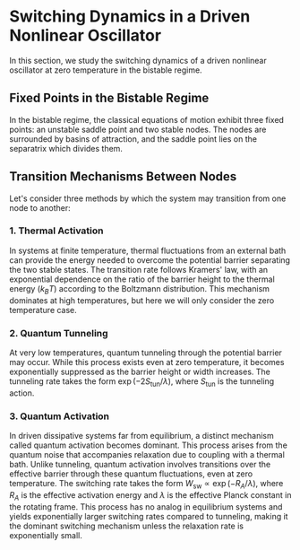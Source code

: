 # Switching Dynamics in a Driven Nonlinear Oscillator

In this section, we study the switching dynamics of a driven nonlinear oscillator at zero temperature in the bistable regime.

## Fixed Points in the Bistable Regime

In the bistable regime, the classical equations of motion exhibit three fixed points: an unstable saddle point and two stable nodes. The nodes are surrounded by basins of attraction, and the saddle point lies on the separatrix which divides them.

## Transition Mechanisms Between Nodes

Let's consider three methods by which the system may transition from one node to another:

### 1. Thermal Activation

In systems at finite temperature, thermal fluctuations from an external bath can provide the energy needed to overcome the potential barrier separating the two stable states. The transition rate follows Kramers' law, with an exponential dependence on the ratio of the barrier height to the thermal energy ($k_BT$) according to the Boltzmann distribution. This mechanism dominates at high temperatures, but here we will only consider the zero temperature case.

### 2. Quantum Tunneling

At very low temperatures, quantum tunneling through the potential barrier may occur. While this process exists even at zero temperature, it becomes exponentially suppressed as the barrier height or width increases. The tunneling rate takes the form $\exp(-2S_{\text{tun}}/\lambda)$, where $S_{\text{tun}}$ is the tunneling action.

### 3. Quantum Activation

In driven dissipative systems far from equilibrium, a distinct mechanism called quantum activation becomes dominant. This process arises from the quantum noise that accompanies relaxation due to coupling with a thermal bath. Unlike tunneling, quantum activation involves transitions over the effective barrier through these quantum fluctuations, even at zero temperature. The switching rate takes the form $W_{\text{sw}} \propto \exp(-R_A/\lambda)$, where $R_A$ is the effective activation energy and $\lambda$ is the effective Planck constant in the rotating frame. This process has no analog in equilibrium systems and yields exponentially larger switching rates compared to tunneling, making it the dominant switching mechanism unless the relaxation rate is exponentially small.